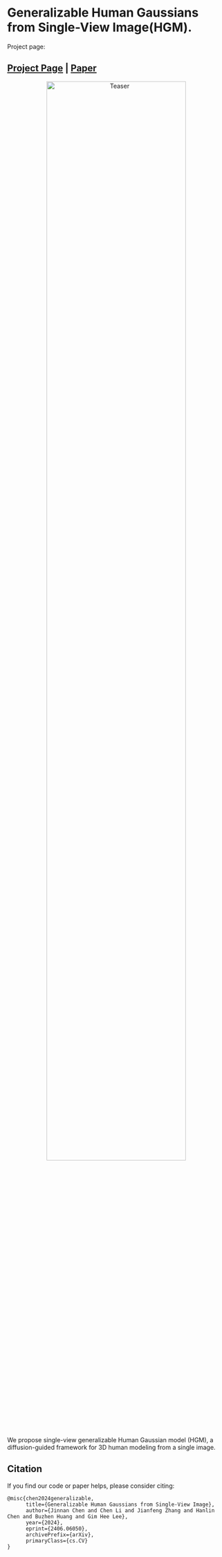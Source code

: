 # Generalizable Human Gaussians from Single-View Image(HGM).
Project page: 
## [Project Page](https://jinnan-chen.github.io/projects/HGM/) | [Paper](https://arxiv.org/abs/2406.06050)

<p align="center">
  <img src="./imgs/teaser.png" alt="Teaser"  style="width:80%">
</p>

We propose single-view generalizable Human Gaussian model (HGM), a diffusion-guided framework for 3D human modeling from a single image.


## Citation
If you find our code or paper helps, please consider citing:
```
@misc{chen2024generalizable,
      title={Generalizable Human Gaussians from Single-View Image}, 
      author={Jinnan Chen and Chen Li and Jianfeng Zhang and Hanlin Chen and Buzhen Huang and Gim Hee Lee},
      year={2024},
      eprint={2406.06050},
      archivePrefix={arXiv},
      primaryClass={cs.CV}
}
